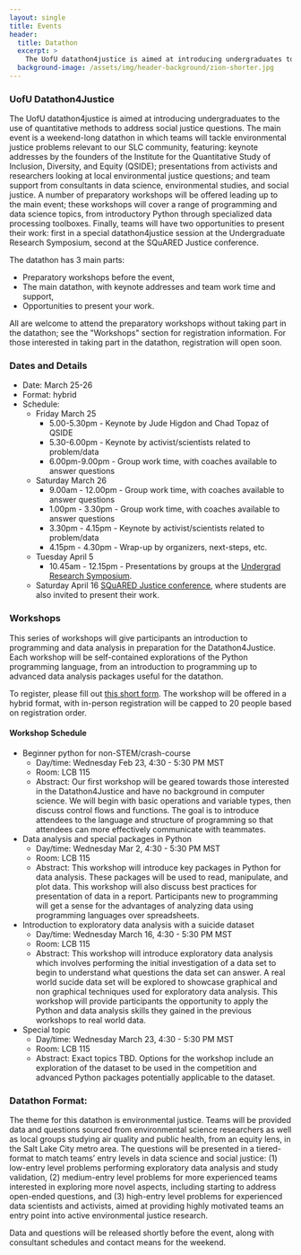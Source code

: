 ```yaml
---
layout: single
title: Events
header:
  title: Datathon
  excerpt: >
    The UofU datathon4justice is aimed at introducing undergraduates to the use of quantitative methods to address social issues.
  background-image: /assets/img/header-background/zion-shorter.jpg
---
```


### UofU Datathon4Justice
The UofU datathon4justice is aimed at introducing undergraduates to the use of quantitative methods to address social justice questions. The main event is a weekend-long datathon in which teams will tackle environmental justice problems relevant to our SLC community, featuring: keynote addresses by the founders of the Institute for the Quantitative Study of Inclusion, Diversity, and Equity (QSIDE); presentations from activists and researchers looking at local environmental justice questions; and team support from consultants in data science, environmental studies, and social justice. A number of preparatory workshops will be offered leading up to the main event; these workshops will cover a range of programming and data science topics, from introductory Python through specialized data processing toolboxes. Finally, teams will have two opportunities to present their work: first in a special datathon4justice session at the Undergraduate Research Symposium, second at the SQuARED Justice conference.

The datathon has 3 main parts:
* Preparatory workshops before the event,
* The main datathon, with keynote addresses and team work time and support,
* Opportunities to present your work.

All are welcome to attend the preparatory workshops without taking part in the datathon; see the "Workshops" section for registration information. For those interested in taking part in the datathon, registration will open soon.

### Dates and Details
* Date: March 25-26
* Format: hybrid
* Schedule:
  * Friday March 25
    * 5.00-5.30pm - Keynote by Jude Higdon and Chad Topaz of QSIDE
    * 5.30-6.00pm - Keynote by activist/scientists related to problem/data
    * 6.00pm-9.00pm - Group work time, with coaches available to answer questions
  * Saturday March 26
    * 9.00am - 12.00pm - Group work time, with coaches available to answer questions
    * 1.00pm - 3.30pm - Group work time, with coaches available to answer questions
    * 3.30pm - 4.15pm - Keynote by activist/scientists related to problem/data
    * 4.15pm - 4.30pm - Wrap-up by organizers, next-steps, etc. 
  * Tuesday April 5
    * 10.45am - 12.15pm - Presentations by groups at the [Undergrad Research Symposium](https://our.utah.edu/events/undergraduate-research-symposium/).
  * Saturday April 16
[SQuARED Justice conference](https://qsideinstitute.org/events/data-4-justice-conference/), where students are also invited to present their work.

### Workshops
This series of workshops will give participants an introduction to programming and data analysis in preparation for the Datathon4Justice. Each workshop will be self-contained explorations of the Python programming language, from an introduction to programming up to advanced data analysis packages useful for the datathon.

To register, please fill out [this short form](https://forms.gle/9qg7gLZHGnitxSuX9). The workshop will be offered in a hybrid format, with in-person registration will be capped to 20 people based on registration order.

#### Workshop Schedule
* Beginner python for non-STEM/crash-course
  * Day/time: Wednesday Feb 23, 4:30 - 5:30 PM MST
  * Room: LCB 115
  * Abstract: Our first workshop will be geared towards those interested in the Datathon4Justice and have no background in computer science. We will begin with basic operations and variable types, then discuss control flows and functions. The goal is to introduce attendees to the language and structure of programming so that attendees can more effectively communicate with teammates. 
* Data analysis and special packages in Python
  * Day/time: Wednesday Mar 2, 4:30 - 5:30 PM MST
  * Room: LCB 115
  * Abstract: This workshop will introduce key packages in Python for data analysis. These packages will be used to read, manipulate, and plot data. This workshop will also discuss best practices for presentation of data in a report. Participants new to programming will get a sense for the advantages of analyzing data using programming languages over spreadsheets.
* Introduction to exploratory data analysis with a suicide dataset
  * Day/time: Wednesday March 16, 4:30 - 5:30 PM MST
  * Room: LCB 115
  * Abstract: This workshop will introduce exploratory data analysis which involves performing the initial investigation of a data set to begin to understand what questions the data set can answer. A real world sucide data set will be explored to showcase graphical and non graphical techniques used for exploratory data analysis. This workshop will provide participants the opportunity to apply the Python and data analysis skills they gained in the previous workshops to real world data.
* Special topic
  * Day/time: Wednesday March 23, 4:30 - 5:30 PM MST
  * Room: LCB 115
  * Abstract: Exact topics TBD. Options for the workshop include an exploration of the dataset to be used in the competition and advanced Python packages potentially applicable to the dataset.
  
### Datathon Format: 
The theme for this datathon is environmental justice. Teams will be provided data and questions sourced from environmental science researchers as well as local groups studying air quality and public health, from an equity lens, in the Salt Lake City metro area. The questions will be presented in a tiered-format to match teams’ entry levels in data science and social justice: (1) low-entry level problems performing exploratory data analysis and study validation, (2) medium-entry level problems for more experienced teams interested in exploring more novel aspects, including starting to address open-ended questions, and (3) high-entry level problems for experienced data scientists and activists, aimed at providing highly motivated teams an entry point into active environmental justice research.

Data and questions will be released shortly before the event, along with consultant schedules and contact means for the weekend.
